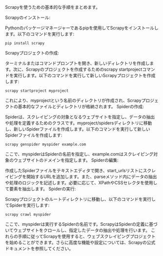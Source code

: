 Scrapyを使うための基本的な手順をまとめます。

Scrapyのインストール:

Pythonのパッケージマネージャーであるpipを使用してScrapyをインストールします。以下のコマンドを実行します:
```
pip install scrapy
```

Scrapyプロジェクトの作成:

ターミナルまたはコマンドプロンプトを開き、新しいディレクトリを作成します。次に、Scrapyのプロジェクトを作成するためのscrapy startprojectコマンドを実行します。以下のコマンドを実行して新しいScrapyプロジェクトを作成します:
```
scrapy startproject myproject
```
これにより、myprojectという名前のディレクトリが作成され、Scrapyプロジェクトの基本的なファイルとディレクトリが格納されます。
Spiderの作成:

Spiderは、スクレイピングの対象となるウェブサイトを指定し、データの抽出や処理を定義するためのクラスです。myproject/spidersディレクトリに移動し、新しいSpiderファイルを作成します。以下のコマンドを実行して新しいSpiderファイルを作成します:
```
scrapy genspider myspider example.com
```

ここで、myspiderはSpiderの名前を指定し、example.comはスクレイピング対象のウェブサイトのドメインを指定します。
Spiderの編集:

作成したSpiderファイルをテキストエディタで開き、start_urlsリストにスクレイピングを開始するURLを追加します。また、parseメソッド内にデータの抽出や処理のロジックを記述します。必要に応じて、XPathやCSSセレクタを使用して要素を抽出します。
Spiderの実行:

Scrapyプロジェクトのルートディレクトリに移動し、以下のコマンドを実行してSpiderを実行します:
```
scrapy crawl myspider
```

ここで、myspiderは実行するSpiderの名前です。ScrapyはSpiderの定義に基づいてウェブサイトをクロールし、指定したデータの抽出や処理を行います。
これらの手順に従ってScrapyを使用すると、ウェブスクレイピングプロジェクトを始めることができます。さらに高度な機能や設定については、Scrapyの公式ドキュメントを参照してください。




